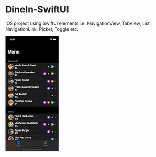 # DineIn-SwiftUI

iOS project using SwiftUI elements i.e. NavigationView, TabView, List, NavigationLink, Picker, Toggle etc.


![Alt Text](https://github.com/bhoopendraUmrao/DineIn-SwiftUI/blob/master/DineIn.gif)
